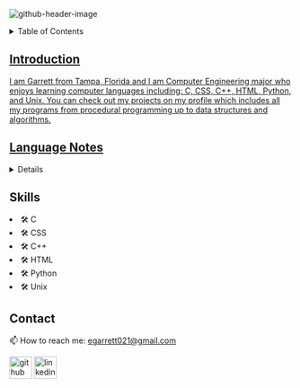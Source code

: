![github-header-image](https://github.com/garrettbovo/garrettbovo/assets/154717520/b7afe3a0-edb2-4cea-8b47-e687daa11c87)

<details>
<summary>Table of Contents</summary>
<ol>
  <li>
    <a href='#introduction'>Introduction</a>
  </li>
  <li>
    <a href='#language-notes'>Language Notes</a>
  </li>
  <li>
    <a href='#projects'>Projects</a>
  </li>
  <li>
    <a href='#skills'>Skills</a>
  </li>
  <li>
    <a href='#Contact'>Contact</ol>
</details>

## Introduction
I am Garrett from Tampa, Florida and I am Computer Engineering major who enjoys learning computer languages including: C, CSS, C++, HTML, Python, and Unix. You can check out my projects on my profile which includes all my programs from procedural programming up to data structures and algorithms.

## Language Notes
<details>
<summary>Notes</summary>
<ul>
    <li>
        <a href='https://github.com/Programming-Notes-all-languages/CSS-and-HTML'>CSS and HTML</a>
    </li>
    <li>
        <a href='https://github.com/Programming-Notes-all-languages/C-Notes'>C</a>
    </li>    
    <li>
        <a href='https://github.com/Programming-Notes-all-languages/CPP-Notes/tree/main/Procedural%20Programming'>C++</a>
    </li> 
    <li>
        <a href='https://github.com/Programming-Notes-all-languages/Python-Notes'>Python</a>
    </li> 
</ul>
</details>

## Skills
<li>
  🛠 C
</li>  
<li>
  🛠 CSS
</li>  
<li>
  🛠 C++
</li>
<li>
  🛠 HTML
</li>  
<li>
  🛠 Python
</li>
<li>
  🛠 Unix
</li>  

## Contact
📫 How to reach me: egarrett021@gmail.com 


[<img src='https://cdn.jsdelivr.net/npm/simple-icons@3.0.1/icons/github.svg' alt='github' height='40'>](https://github.com/garrettbovo)  [<img src='https://cdn.jsdelivr.net/npm/simple-icons@3.0.1/icons/linkedin.svg' alt='linkedin' height='40'>](https://www.linkedin.com/in/garrett-ellis-740b202a6/)  
